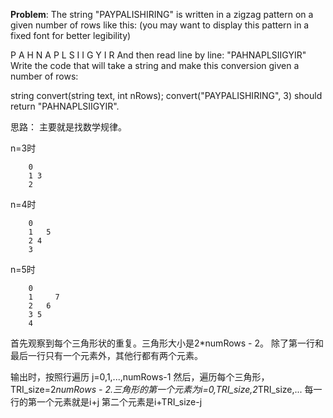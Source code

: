 
**Problem**:
The string "PAYPALISHIRING" is written in a zigzag pattern on a given number of rows like this: (you may want to display this pattern in a fixed font for better legibility)

P   A   H   N
A P L S I I G
Y   I   R
And then read line by line: "PAHNAPLSIIGYIR"
Write the code that will take a string and make this conversion given a number of rows:

string convert(string text, int nRows);
convert("PAYPALISHIRING", 3) should return "PAHNAPLSIIGYIR".


思路：
主要就是找数学规律。

n=3时
```
    0   
    1 3
    2
```

n=4时
```
    0     
    1   5
    2 4
    3
```

n=5时
```
    0       
    1     7
    2   6
    3 5
    4
```


首先观察到每个三角形状的重复。三角形大小是2*numRows - 2。
除了第一行和最后一行只有一个元素外，其他行都有两个元素。

输出时，按照行遍历 j=0,1,...,numRows-1
然后，遍历每个三角形，TRI_size=2*numRows - 2.三角形的第一个元素为i=0,TRI_size,2*TRI_size,...
每一行的第一个元素就是i+j
第二个元素是i+TRI_size-j
